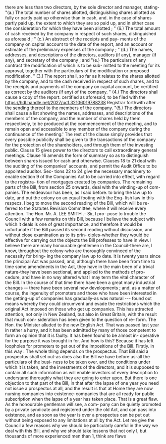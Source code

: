 there are less than two directors, by the sole director and manager, stating- "(a.) The total number of shares allotted, distinguishing shares allotted as fully or partly paid up otherwise than in cash, and. in the case of shares partly paid up, the extent to which they are so paid up, and in either case the consideration for which they have been allotted ; " (6.) The total amount of cash received by the company in respect of such shares, distinguished as aforesaid ; " (c.) An abstract of the receipts and pay- ments of the company on capital account to the date of the report, and an account or estimate of the preliminary expenses of the company ; " (d.) The names, addresses, and descriptions of the directors, auditors (if any), manager (if any), and secretary of the company ; and "(e.) The particulars of any contract the modification of which is to be sub- mitted to the meeting for its approval, together with the particulars of the modification or proposed modification. " (3.) The report shall, so far as it relates to the shares allotted by the company, and to the cash received in respect of such shares, and to the receipts and payments of the company on capital account, be certified as correct by the auditors (if any) of the company. " (4.) The directors shall cause a copy of the report. certified as aforesaid, to be filed with the https://hdl.handle.net/2027/uc1.32106019788238 Registrar forthwith after the sending thereof to the members of the company. "(5.) The directors shall cause a list showing the names, addresses, and descriptions of the members of the company, and the number of shares held by them respectively, to be produced at the commencement of the meeting, and to remain open and accessible to any member of the company during the continuance of the meeting.' The rest of the clause simply provides that every possible publicity shall be given to the transactions of the company for the protection of the shareholders, and through them of the investing public. Clause 15 gives power to the directors to call extraordinary general meetings. Clause 16 amends the form of summary so as to distinguish between shares issued for cash and otherwise. Clauses 18 to 21 deal with the auditing of the companies' accounts, and permit the Audit Office to be appointed auditor. Sec- tions 22 to 24 give the necessary machinery to enable section 9 of the Companies Act to be carried into effect, with regard to the registra- tion of mortgages created by companies. The remaining parts of the Bill, from section 25 onwards, deal with the winding-up of com- panies. The endeavour has been, as I said before. to bring the law up to date, and put the colony on an equal footing with the Eng- lish law in this respecs. I beg to move the second reading of the Bill, which will be re- ferred to the Statutes Revision Committee, where it will receive every attention. The Hon. Mr. A. LEE SMITH .- Sir, I pro- pose to trouble the Council with a few remarks on this Bill, because I believe the subject with which it deals is one of great importance, and therefore it would be unfortunate if the Bill passed its second reading without discussion, and without close examination as to its prin- ciples-whether they would be effective for carrying out the objects the Bill professes to have in view. I believe there are many honourable gentlemen in the Council-there are, I know, throughout the colony-who are thoroughly convinced of the necessity for bring- ing the company law up to date. It is twenty years since the principal Act was passed, and, although there have been from time to time some amendments in the Act, they have in the main been of a trivial nature-they have been sectional, and applied to the methods of pro- cedure, and have in no way altered what I may term the vital character of the Bill. In the course of that time there have been a great many industrial changes -- there have been several new developments ; and, as a matter of course, the ingenuity of promoters and those who have been interested in the getting-up of companies has gradually-as was natural --- found out means whereby they could circumvent and evade the restrictions which the original Act imposed on those who get up companies. This has attracted attention, not only in New Zealand, but also in Great Britain, with the result that much con- sideration has been given to the question of re- form. The Hon. the Minister alluded to the new English Act. That was passed last year in rather a hurry, and it has been admitted by many of those competent to form an opinion that it is faulty. It has been found to be almost in- operative for the purpose it was brought in for. And how is this? Because it has left loopholes for promoters to get out of the impositions of the Bill. Firstly. in this way : The whole thing depends on the prospectus. That Bill said a prospectus shall set out-as does also the Bill we have before us-all the particulars of the busi- ness to be taken over. and the conditions under which it is taken, and the investments of the directors, and it is supposed to contain all such information as will enable investors of every description to understand thoroughly what they are going to enter upon. But there is one objection to that part of the Bill, in that after the lapse of one year you need not issue a prospectus at all, and the result is that at Home they are now nursing companies into existence-companies that are all ready for public subscription when the lapse of a year has taken place. That is a great flaw. As the honourable gentleman will see, a com- pany can be quietly promoted by a private syndicate and registered under the old Act, and can pass into existence, and as soon as the year is over a prospectus can be put out without being exposed to any limitations at all by the Act. Let me give the Council a few reasons why we should be particularly careful in the way we deal with this Bill, and why we should take lessons that not only I, but thousands of more experienced men than 1, think are flaws 